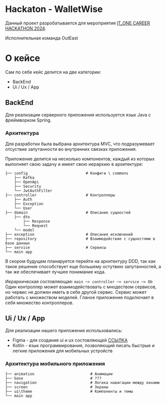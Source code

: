 # Hackaton - WalletWise
Данный проект разробатывается для мероприятия [IT_ONE CAREER HACKATHON 2024](https://www.zavodit.ru/ru/calendar/event/53).

Исполнительная команда OutEast

# О кейсе
Сам по себе кейс делится на две категории:
- BackEnd
- Ui / Ux / App

## BackEnd
Для реализации серверного приложения используется язык Java с фреймворком Spring.
### Архитектура
Для разработки была выбрана архитектура MVC, что подразумевает отсуствие запутанности во внутренних связках приложения. 

Приложение делится на несколько компонентов, каждый из которых выполняет свою задачу и имеет свою иерархию в архитектуре:

    ├── config                          # Конфиги \ commons
        ├── Kafka
        ├── OpenApi
        ├── Security
        └── JwtAuthFilter
    ├── controller                      # Контроллеры
        ├── Auth
        ├── Exception
        └── User
    ├── domain                          # Описание сущностей
        ├── dto
            ├── Response
            └── Request
        └── model
    ├── exception                       # Описания исключений
    ├── repository                      # Взаимодействие с сущностями в базе данных
    ├── service                         # Сервисы
    └── main app

В скором будущем планируется перейти на архитектуру DDD, так как такое решение способствует еще большему остутвию запутанностей, а так же обеспечивает лучшее понимание кода.

Иерархическая состовляющая:
`main ─> controller ─> service ─> Db`
Один контроллер может взаимодействовать с мнодеством сервисов, но червис не должен иметь в себе другой сервис. Сервис может работать с множеством моделей. Гланое приложение подключает в себя множество контроллеров.

## Ui / Ux / App
Для реализации нашего приложения использовались:
- Figma - для создания ui и ux состовляющей [ССЫЛКА](https://www.figma.com/design/bIbBl96hqfyU9jxZcyZt1x/%D0%BA%D1%80%D1%83%D1%82%D0%BE%D0%B9-%D0%BF%D1%80%D0%BE%D0%B5%D0%BA%D1%82?node-id=0%3A1&t=FtMkDnwYl8Sfsm1h-1)
- Kotlin - язык программирования, позволяющий писать быстрые и легкие приложения для мобильных устройств

### Архитектура мобильного приложения

    ├── animation                         # Анимации
    ├── base                              # ???
    ├── navigation                        # Логика навигации между окнами
    ├── screen                            # Экраны
    ├── ui\theme                          # Компоненты и темы 
    └── main app